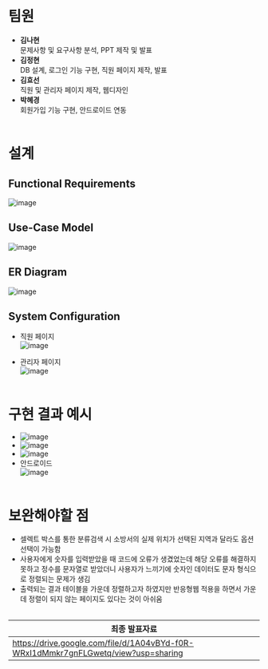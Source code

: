 # 팀원
+ **김나현**</br>
  문제사항 및 요구사항 분석, PPT 제작 및 발표
+ **김정현**</br>
  DB 설계, 로그인 기능 구현, 직원 페이지 제작, 발표
+ **김효선**</br>
  직원 및 관리자 페이지 제작, 웹디자인
+ **박혜경**</br>
  회원가입 기능 구현, 안드로이드 연동
</br></br>

# 설계
## Functional Requirements
![image](https://github.com/user-attachments/assets/1a6c5922-f9d3-4c38-9362-a254f31a585a)


## Use-Case Model
![image](https://github.com/user-attachments/assets/f082540a-fa74-43cd-b849-72c6bacc1c82)


## ER Diagram
![image](https://github.com/user-attachments/assets/36079ebe-7731-4977-82e2-4f728bcc4910)


## System Configuration
+ 직원 페이지</br>
  ![image](https://github.com/user-attachments/assets/febf20f9-f499-4601-9648-c20763596417)

+ 관리자 페이지</br>
  ![image](https://github.com/user-attachments/assets/2b77b69a-bcdc-4cf0-95da-294404f9bf41)
</br></br>


# 구현 결과 예시
+ ![image](https://github.com/user-attachments/assets/3f4ae880-2e67-4880-8d70-b5f929546ec5)
  </br>
+ ![image](https://github.com/user-attachments/assets/c1ec724a-2820-473f-a4c4-1a7bda4230a8)
  </br>
+ ![image](https://github.com/user-attachments/assets/be3912a1-fd8b-4148-ba90-7c546c02ed22)
  </br>
+ 안드로이드
  </br>
  ![image](https://github.com/user-attachments/assets/e8df09bc-740a-4c85-82bc-18a264a2af26)
</br></br>


# 보완해야할 점
+ 셀렉트 박스를 통한 분류검색 시 소방서의 실제 위치가 선택된 지역과 달라도 옵션 선택이 가능함
+ 사용자에게 숫자를 입력받았을 때 코드에 오류가 생겼었는데 해당 오류를 해결하지 못하고 정수를 문자열로 받았더니 사용자가 느끼기에 숫자인 데이터도 문자 형식으로 정렬되는 문제가 생김
+ 출력되는 결과 테이블을 가운데 정렬하고자 하였지만 반응형웹 적용을 하면서 가운데 정렬이 되지 않는 페이지도 있다는 것이 아쉬움
</br></br>


|최종 발표자료|
|---|
|https://drive.google.com/file/d/1A04vBYd-f0R-WRxI1dMmkr7gnFLGwetq/view?usp=sharing|
